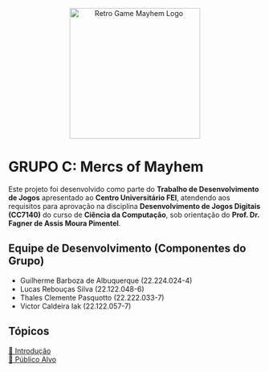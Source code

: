
<p align="center">
  <img width="260" height="260" alt="Retro Game Mayhem Logo" src="https://github.com/user-attachments/assets/77d70410-4e49-4683-ae32-e3b3662f2873" />
</p>

# GRUPO C: Mercs of Mayhem

Este projeto foi desenvolvido como parte do **Trabalho de Desenvolvimento de Jogos** apresentado ao **Centro Universitário FEI**, atendendo aos requisitos para aprovação na disciplina **Desenvolvimento de Jogos Digitais (CC7140)** do curso de **Ciência da Computação**, sob orientação do **Prof. Dr. Fagner de Assis Moura Pimentel**.

## Equipe de Desenvolvimento (Componentes do Grupo)

- Guilherme Barboza de Albuquerque (22.224.024-4)
- Lucas Rebouças Silva (22.122.048-6)
- Thales Clemente Pasquotto (22.222.033-7)
- Victor Caldeira Iak (22.122.057-7)

## Tópicos

[📄 Introdução](docs/1.introducao.md)
<br>
[📄 Público Alvo](docs/2.publico_alvo.md)
